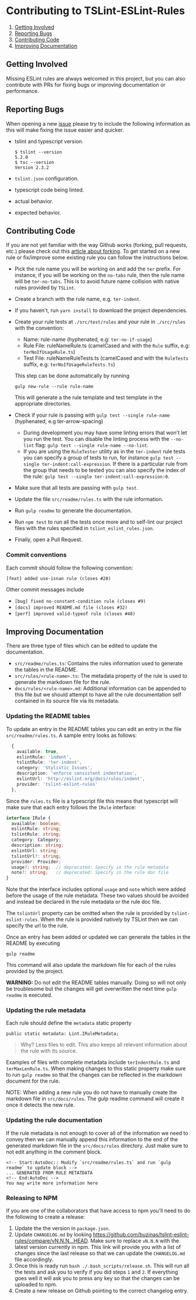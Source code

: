 Contributing to TSLint-ESLint-Rules
===================================

 1. [Getting Involved](#getting-involved)
 2. [Reporting Bugs](#reporting-bugs)
 3. [Contributing Code](#contributing-code)
 4. [Improving Documentation](#improving-documentation)

## Getting Involved

Missing ESLint rules are always welcomed in this project, but you can also contribute with PRs for
fixing bugs or improving documentation or performance.

## Reporting Bugs

When opening a new [issue] please try to include the following information as this will make fixing
the issue easier and quicker.

 * tslint and typescript version.

       $ tslint --version
       5.2.0
       $ tsc --version
       Version 2.3.2

 * `tslint.json` configuration.
 * typescript code being linted.
 * actual behavior.
 * expected behavior.

## Contributing Code

If you are not yet familiar with the way Github works (forking, pull requests, etc.) please
check out this [article about forking](https://help.github.com/articles/fork-a-repo/). To get
started on a new rule or fix/improve some existing rule you can follow the instructions below.

- Pick the rule name you will be working on and add the `ter` prefix. For instance, if you will be
  working on the `no-tabs` rule, then the rule name will be `ter-no-tabs`. This is to avoid future
  name collision with native rules provided by `TSLint`.
- Create a branch with the rule name, e.g. `ter-indent`.
- If you haven't, run `yarn install` to download the project dependencies.
- Create your rule tests at `./src/test/rules` and your rule in `./src/rules` with the convention:
  - Name: rule-name (hyphenated, e.g: `ter-no-if-usage`)
  - Rule File: ruleNameRule.ts (camelCased and with the `Rule` suffix, e.g: `terNoIfUsageRule.ts`)
  - Test File: ruleNameRuleTests.ts (camelCased and with the `RuleTests` suffix, e.g: `terNoIfUsageRuleTests.ts`)

  This step can be done automatically by running

  ```
  gulp new-rule --rule rule-name
  ```

  This will generate a the rule template and test template in the appropriate directories.

- Check if your rule is passing with `gulp test --single rule-name` (hyphenated, e.g ter-arrow-spacing)
  - During development you may have some linting errors that won't let you run the test. You can
    disable the linting process with the `--no-lint` flag: `gulp test --single rule-name --no-lint`.
  - If you are using the `RuleTester` utility as in the `ter-indent` rule tests you can specify a
    group of tests to run, for instance `gulp test --single ter-indent:call-expression`. If there
    is a particular rule from the group that needs to be tested you can also specify the index of
    the rule: `gulp test --single ter-indent:call-expression:0`.

- Make sure that all tests are passing with `gulp test`.
- Update the file `src/readme/rules.ts` with the rule information.
- Run `gulp readme` to generate the documentation.
- Run `npm test` to run all the tests once more and to self-lint our project files with the rules
  specified in `tslint_eslint_rules.json`.
- Finally, open a Pull Request.

### Commit conventions

Each commit should follow the following convention:

```
[feat] added use-isnan rule (closes #20)
```

Other commit messages include

- `[bug] fixed no-constant-condition rule (closes #9)`
- `[docs] improved README.md file (closes #32)`
- `[perf] improved valid-typeof rule (closes #48)`


## Improving Documentation

There are three type of files which can be edited to update the documentation.

 * `src/readme/rules.ts`: Contains the rules information used to generate the tables in the README.
 * `src/rules/<rule-name>.ts`: The metadata property of the rule is used to generate the
                               markdown file for the rule.
 * `docs/rules/<rule-name>.md`: Additional information can be appended to this file but we should
                                attempt to have all the rule documentation self contained in its
                                source file via its metadata.

### Updating the README tables

To update an entry in the README tables you can edit an entry in the file `src/readme/rules.ts`.
A sample entry looks as follows:

```ts
  {
    available: true,
    eslintRule: 'indent',
    tslintRule: 'ter-indent',
    category: 'Stylistic Issues',
    description: 'enforce consistent indentation',
    eslintUrl: 'http://eslint.org/docs/rules/indent',
    provider: 'tslint-eslint-rules'
  },
```

Since the `rules.ts` file is a typescript file this means that typescript will make sure that each
entry follows the `IRule` interface:

```ts
interface IRule {
  available: boolean;
  eslintRule: string;
  tslintRule: string;
  category: Category;
  description: string;
  eslintUrl: string;
  tslintUrl?: string;
  provider: Provider;
  usage?: string;  // deprecated: Specify in the rule metadata
  note?: string;   // deprecated: Specify in the rule doc file
}
```

Note that the interface includes optional `usage` and `note` which were added before the usage of
the rule metadata. These two values should be avoided and instead be declared in the rule metadata
or the rule doc file.

The `tslintUrl` property can be omitted when the rule is provided by `tslint-eslint-rules`. When
the rule is provided natively by TSLint then we can specify the url to the rule.

Once an entry has been added or updated we can generate the tables in the README by executing

```
gulp readme
```

This command will also update the markdown file for each of the rules provided by the project.

**WARNING:** Do not edit the README tables manually. Doing so will not only be troublesome but the
changes will get overwritten the next time `gulp readme` is executed.

### Updating the rule metadata

Each rule should define the `metadata` static property

```
public static metadata: Lint.IRuleMetadata;
```

> Why? Less files to edit. This also keeps all relevant information about the rule with its source.

Examples of files with complete metadata include `terIndentRule.ts` and `terMaxLenRule.ts`.
When making changes to this static property make sure to run `gulp readme` so that the changes
can be reflected in the markdown document for the rule.

NOTE: When adding a new rule you do not have to manually create the markdown file in
`src/docs/rules`. The gulp readme command will create it once it detects the new rule.

### Updating the rule documentation

If the rule metadata is not enough to cover all of the information we need to convey then we can
manually append this information to the end of the generated markdown file in the `src/docs/rules`
directory. Just make sure to not edit anything in the comment block.

```
<!-- Start:AutoDoc:: Modify `src/readme/rules.ts` and run `gulp readme` to update block -->
... GENERATED FROM RULE METATDATA
<!-- End:AutoDoc -->
You may write more information here
```

### Releasing to NPM

If you are one of the collaborators that have access to npm you'll need to do the following
to create a release:

1. Update the the version in `package.json`.
2. Update `CHANGELOG.md` by looking <https://github.com/buzinas/tslint-eslint-rules/compare/vN.N.N...HEAD>.
   Make sure to replace `vN.N.N` with the latest version currently in npm. This link will provide you
   with a list of changes since the last release so that we can update the `CHANGELOG.md` file accordingly.
3. Once this is ready run `bash ./.bash_scripts/release.sh`. This will run all the tests and ask you to
   verify if you did steps `1` and `2`. If everything goes well it will ask you to press any key so that
   the changes can be uploaded to npm.
4. Create a new release on Github pointing to the correct changelog entry.

[issue]: https://github.com/buzinas/tslint-eslint-rules/issues

